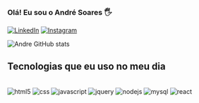 ### Olá! Eu sou o André Soares 🖐️

[![LinkedIn](https://img.shields.io/badge/LinkedIn-0077B5?style=for-the-badge&logo=linkedin&logoColor=white)](https://www.linkedin.com/in/andre-soares-400356230/) [![Instagram](https://img.shields.io/badge/Instagram-E4405F?style=for-the-badge&logo=instagram&logoColor=white)](https://www.instagram.com/andre03.cs/) 

![Andre GitHub stats](https://github-readme-stats.vercel.app/api?username=Andre-CSoares&show_icons=true&theme=radical)

## Tecnologias que eu uso no meu dia

<div style="display: inline_block"><br>
  <img align="center" alt="html5" src="https://img.shields.io/badge/HTML5-E34F26?style=for-the-badge&logo=html5&logoColor=white">
  <img align="center" alt="css" src="https://img.shields.io/badge/CSS3-1572B6?style=for-the-badge&logo=css3&logoColor=white">
  <img align="center" alt="javascript" src="https://img.shields.io/badge/JavaScript-F7DF1E?style=for-the-badge&logo=javascript&logoColor=black">
  <img align="center" alt="jquery" src="https://img.shields.io/badge/jQuery-0769AD?style=for-the-badge&logo=jquery&logoColor=white">
  <img align="center" alt="nodejs" src="https://img.shields.io/badge/NodeJS-777BB4?style=for-the-badge&logo=node&logoColor=white">
  <img align="center" alt="mysql" src="https://img.shields.io/badge/MySQL-00000F?style=for-the-badge&logo=mysql&logoColor=white">
  <img align="center" alt="react" src="https://img.shields.io/badge/ReactJS-00000F?style=for-the-badge&logo=react&logoColor=white">
</div>
